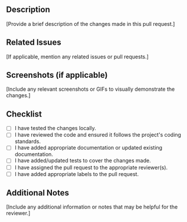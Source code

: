 ## Description

[Provide a brief description of the changes made in this pull request.]

## Related Issues

[If applicable, mention any related issues or pull requests.]

## Screenshots (if applicable)

[Include any relevant screenshots or GIFs to visually demonstrate the changes.]

## Checklist

- [ ] I have tested the changes locally.
- [ ] I have reviewed the code and ensured it follows the project's coding standards.
- [ ] I have added appropriate documentation or updated existing documentation.
- [ ] I have added/updated tests to cover the changes made.
- [ ] I have assigned the pull request to the appropriate reviewer(s).
- [ ] I have added appropriate labels to the pull request.

## Additional Notes

[Include any additional information or notes that may be helpful for the reviewer.]
